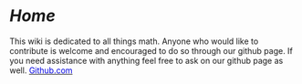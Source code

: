 # ***_Home_***

This wiki is dedicated to all things math. Anyone who would like to contribute is welcome and encouraged to do so through our github page. If you need assistance with anything feel free to ask on our github page as well.
[<font color="| ,red,green,yellow|">Github.com</font>](https://github.com/Julieisbaka/Julieisbaka.github.io)
